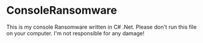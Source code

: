 # ConsoleRansomware
This is my console Ransomware written in C# .Net. Please don't run this file on your computer. I'm not responsible for any damage! 
